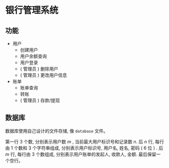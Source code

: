 # 银行管理系统

## 功能

- 用户
  - 创建用户
  - 用户余额查询
  - 用户登录
  -  ( 管理员 ) 删除用户
  -  ( 管理员 ) 更改用户信息
- 账单
  - 账单查询
  - 转账
  -  ( 管理员 ) 存款/提现

## 数据库

数据库使用自己设计的文件存储, 像 `database` 文件。

第一行 $3$ 个数, 分别表示用户数 $m$ , 当前最大用户标识号和记录数 $n$.
后 $n$ 行, 每行由 $1$ 个数和 $3$ 个字符串组成, 分别表示用户标识号, 用户名, 姓名, 密码 ( $6$ 位 ) .
后 $m$ 行, 每行由 $3$ 个数组成, 分别表示用户账单的发起人, 收款人, 金额.
最后保留一个空行。
